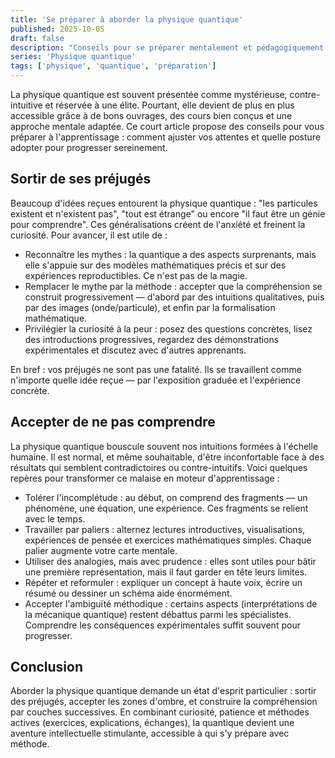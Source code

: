 ```yaml
---
title: 'Se préparer à aborder la physique quantique'
published: 2025-10-05
draft: false
description: "Conseils pour se préparer mentalement et pédagogiquement avant d'aborder la physique quantique."
series: 'Physique quantique'
tags: ['physique', 'quantique', 'préparation']
---
```


La physique quantique est souvent présentée comme mystérieuse, contre-intuitive et réservée à une élite. Pourtant, elle devient de plus en plus accessible grâce à de bons ouvrages, des cours bien conçus et une approche mentale adaptée. Ce court article propose des conseils pour vous préparer à l'apprentissage : comment ajuster vos attentes et quelle posture adopter pour progresser sereinement.

## Sortir de ses préjugés

Beaucoup d'idées reçues entourent la physique quantique : "les particules existent et n'existent pas", "tout est étrange" ou encore "il faut être un génie pour comprendre". Ces généralisations créent de l'anxiété et freinent la curiosité. Pour avancer, il est utile de :

- Reconnaître les mythes : la quantique a des aspects surprenants, mais elle s'appuie sur des modèles mathématiques précis et sur des expériences reproductibles. Ce n'est pas de la magie.
- Remplacer le mythe par la méthode : accepter que la compréhension se construit progressivement — d'abord par des intuitions qualitatives, puis par des images (onde/particule), et enfin par la formalisation mathématique.
- Privilégier la curiosité à la peur : posez des questions concrètes, lisez des introductions progressives, regardez des démonstrations expérimentales et discutez avec d'autres apprenants.

En bref : vos préjugés ne sont pas une fatalité. Ils se travaillent comme n'importe quelle idée reçue — par l'exposition graduée et l'expérience concrète.

## Accepter de ne pas comprendre

La physique quantique bouscule souvent nos intuitions formées à l'échelle humaine. Il est normal, et même souhaitable, d'être inconfortable face à des résultats qui semblent contradictoires ou contre-intuitifs. Voici quelques repères pour transformer ce malaise en moteur d'apprentissage :

- Tolérer l'incomplétude : au début, on comprend des fragments — un phénomène, une équation, une expérience. Ces fragments se relient avec le temps.
- Travailler par paliers : alternez lectures introductives, visualisations, expériences de pensée et exercices mathématiques simples. Chaque palier augmente votre carte mentale.
- Utiliser des analogies, mais avec prudence : elles sont utiles pour bâtir une première représentation, mais il faut garder en tête leurs limites.
- Répéter et reformuler : expliquer un concept à haute voix, écrire un résumé ou dessiner un schéma aide énormément.
- Accepter l'ambiguïté méthodique : certains aspects (interprétations de la mécanique quantique) restent débattus parmi les spécialistes. Comprendre les conséquences expérimentales suffit souvent pour progresser.

## Conclusion

Aborder la physique quantique demande un état d'esprit particulier : sortir des préjugés, accepter les zones d'ombre, et construire la compréhension par couches successives. En combinant curiosité, patience et méthodes actives (exercices, explications, échanges), la quantique devient une aventure intellectuelle stimulante, accessible à qui s'y prépare avec méthode.
